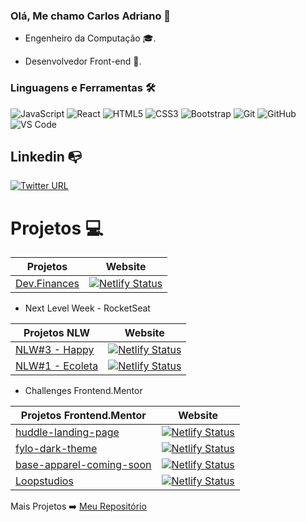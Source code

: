 ### Olá, Me chamo Carlos Adriano 👋

 - Engenheiro da Computação 🎓.

 - Desenvolvedor Front-end 🤖.

### Linguagens e Ferramentas 🛠 
![JavaScript](https://img.shields.io/badge/-JavaScript-%23F7DF1C?style=flat-square&logo=javascript&logoColor=000000&labelColor=%23F7DF1C&color=%23FFCE5A)
![React](https://img.shields.io/badge/-React-61DAFB?style=flat-square&logo=react&logoColor=ffffff)
![HTML5](https://img.shields.io/badge/-HTML5-%23E44D27?style=flat-square&logo=html5&logoColor=ffffff)
![CSS3](https://img.shields.io/badge/-CSS3-%231572B6?style=flat-square&logo=css3)
![Bootstrap](https://img.shields.io/badge/-Bootstrap-563D7C?style=flat-square&logo=Bootstrap)
![Git](https://img.shields.io/badge/-Git-%23F05032?style=flat-square&logo=git&logoColor=%23ffffff)
![GitHub](https://img.shields.io/badge/-GitHub-181717?style=flat-square&logo=github)
![VS Code](http://img.shields.io/badge/-VS%20Code-007ACC?style=flat-square&logo=visual-studio-code&logoColor=ffffff)

## Linkedin :mailbox_with_no_mail:


[![Twitter URL](https://img.shields.io/twitter/url?color=%230072b1&label=Linkedin&logo=linkedin&logoColor=%230072b1&style=flat-square&url=https%3A%2F%2Fwww.linkedin.com%2Fin%2Falejandro-ramirez-ciceros%2F)](https://www.linkedin.com/in/carlosadrianoss/)

# Projetos :computer:

| Projetos           | Website       |
| -------------      |:-------------:|
| [Dev.Finances](https://github.com/Puidor/puidores-finances)         | [![Netlify Status](https://api.netlify.com/api/v1/badges/4f154618-3b08-489b-99a7-09470910ca3f/deploy-status)](https://puidores-finances.netlify.app/) |

- Next Level Week - RocketSeat

| Projetos NLW       | Website       |
| -------------      |:-------------:|
| [NLW#3 - Happy](https://github.com/Puidor/nlw03-happy)         | [![Netlify Status](https://api.netlify.com/api/v1/badges/4f154618-3b08-489b-99a7-09470910ca3f/deploy-status)](https://happy-puidores.netlify.app/) |
| [NLW#1 - Ecoleta](https://github.com/Puidor/nlw01-ecoleta)     | [![Netlify Status](https://api.netlify.com/api/v1/badges/99e877b2-e5ee-4763-ba90-62a63fc6a682/deploy-status)](https://nlw01-ecoleta.netlify.app/)  |


- Challenges Frontend.Mentor

| Projetos Frontend.Mentor | Website       |
| -------------            |:-------------:|
| [huddle-landing-page](https://github.com/Puidor/desafio-huddle-landing-page)                  | [![Netlify Status](https://api.netlify.com/api/v1/badges/99e877b2-e5ee-4763-ba90-62a63fc6a682/deploy-status)](https://puidores-huddle-landing-page.netlify.app/) |
| [fylo-dark-theme ](https://github.com/Puidor/desafio-fylo-dark-theme)                         | [![Netlify Status](https://api.netlify.com/api/v1/badges/0728dd0c-08cc-4886-8254-d56690dda50e/deploy-status)](https://puidores-fylo-dark-theme.netlify.app/)  |
| [base-apparel-coming-soon](https://github.com/Puidor/desafio-base-apparel-coming-soon-master) | [![Netlify Status](https://api.netlify.com/api/v1/badges/19543685-5ac0-49f8-83ce-39877e1d28a0/deploy-status)](https://puidores-base-apparel-coming-soon.netlify.app/)  |
| [Loopstudios](https://github.com/Puidor/loopstudios-landing-page-main)           | [![Netlify Status](https://api.netlify.com/api/v1/badges/19543685-5ac0-49f8-83ce-39877e1d28a0/deploy-status)](https://puidores-loopstudios.netlify.app/)  |


Mais Projetos :arrow_right: [Meu Repositório](https://github.com/Puidor?tab=repositories)




